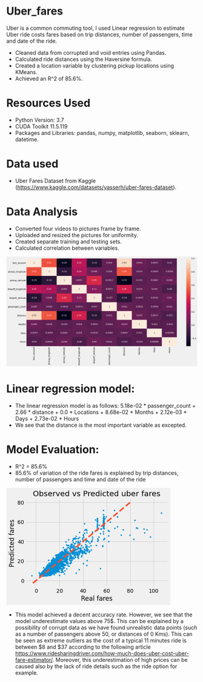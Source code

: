 # Uber_fares

Uber is a common commuting tool, I used Linear regression to estimate Uber ride costs fares based on trip distances, number of passengers, time and date of the ride.

* Cleaned data from corrupted and void entries using Pandas.
* Calculated ride distances using the Haversine formula.
* Created a location variable by clustering pickup locations using KMeans.
* Achieved an R^2 of 85.6%.


# Resources Used
* Python Version: 3.7
* CUDA Toolkit 11.5.119 
* Packages and Libraries: pandas, numpy, matplotlib, seaborn, sklearn, datetime.
# Data used
* Uber Fares Dataset from Kaggle (https://www.kaggle.com/datasets/yasserh/uber-fares-dataset).

# Data Analysis
* Converted four videos to pictures frame by frame.
* Uploaded and resized the pictures for uniformity.
* Created separate training and testing sets.
* Calculated correlation between variables.

![image 1](https://github.com/YoussefAithaddou/Uber_fares/blob/main/Correlation%20Matrix.png)

# Linear regression model:
* The linear regression model is as follows:  5.18e-02 * passenger_count + 2.66 * distance + 0.0 * Locations + 8.68e-02 * Months + 2.12e-03 * Days + 2.73e-02 * Hours
* We see that the distance is the most important variable as excepted.


# Model Evaluation:
* R^2 = 85.6% 
* 85.6% of variation of the ride fares is explained by trip distances, number of passengers and time and date of the ride 


![image 2](https://github.com/YoussefAithaddou/Uber_fares/blob/main/Regression%20Result.png)

* This model achieved a decent accuracy rate. However, we see that the model underestimate values above 75$. This can be explained by a possibility of corrupt data as we have found unrealistic data points (such as a number of passengers above 50, or distances of 0 Kms). This can be seen as extreme outliers as the cost of a typical 11 minutes ride is between $8 and $37 according to the following article https://www.ridesharingdriver.com/how-much-does-uber-cost-uber-fare-estimator/. Moreover, this underestimation of high prices can be caused also by the lack of ride details such as the ride option for example.

